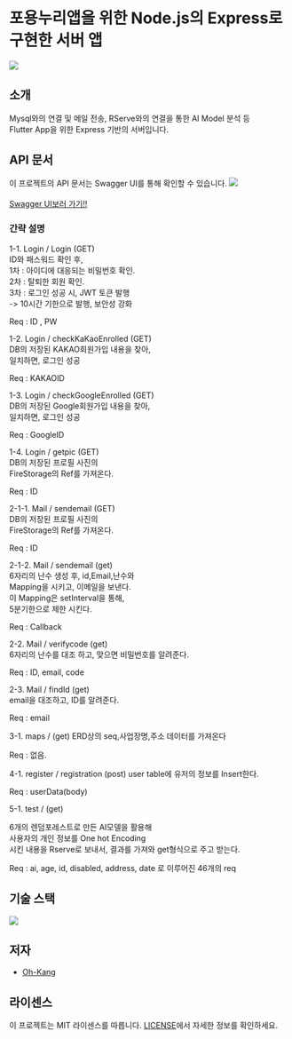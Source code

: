 # 포용누리앱을 위한 Node.js의 Express로 구현한 서버 앱

<img src = https://github.com/Oh-Kang94/season3_team1_disabled_app/blob/main/App%20mockup.png> </img>

## 소개
Mysql와의 연결 및 메일 전송, RServe와의 연결을 통한 AI Model 분석 등          
Flutter App을 위한 Express 기반의 서버입니다.

## API 문서

이 프로젝트의 API 문서는 Swagger UI를 통해 확인할 수 있습니다.
<a href="http://www.oh-kang.kro.kr:18712">
    <img src = https://github.com/Oh-Kang94/season3_team1_disabled_app/blob/main/Swagger-UI.png>
    <br/>             
  Swagger UI보러 가기!!
</a>    

### 간략 설명 
1-1.	Login / Login  (GET)                           
ID와 패스워드 확인 후,             
1차 : 아이디에 대응되는 비밀번호 확인.             
2차 : 탈퇴한 회원 확인.             
3차 : 로그인 성공 시, JWT 토큰 발행             
-> 10시간 기한으로 발행, 보안성 강화

Req : ID , PW

1-2.	Login / checkKaKaoEnrolled (GET)              
DB의 저장된 KAKAO회원가입 내용을 찾아,             
일치하면, 로그인 성공             

Req : KAKAOID

1-3.	Login / checkGoogleEnrolled (GET)         
DB의 저장된 Google회원가입 내용을 찾아,               
일치하면, 로그인 성공           

Req : GoogleID

1-4.	Login / getpic (GET)        
DB의 저장된 프로필 사진의         
FireStorage의 Ref를 가져온다.  

Req : ID

2-1-1.	Mail / sendemail (GET)         
DB의 저장된 프로필 사진의            
FireStorage의 Ref를 가져온다.

Req : ID

2-1-2.	Mail / sendemail (get)           
6자리의 난수 생성 후, id,Email,난수와           
Mapping을 시키고, 이메일을 보낸다.           
이 Mapping은 setInterval을 통해,           
5분기한으로 제한 시킨다.           


Req : Callback

2-2.	Mail / verifycode (get)           
6자리의 난수를 대조 하고, 맞으면 비밀번호를 알려준다.           

Req : ID, email, code

2-3.	Mail / findId (get)          
email을 대조하고, ID를 알려준다.          

Req : email

3-1. maps / (get)
ERD상의 seq,사업장명,주소 데이터를 가져온다

Req : 없음.

4-1. register / registration (post)
user table에 유저의 정보를 Insert한다.

Req : userData(body)

5-1. test / (get)

6개의 렌덤포레스트로 만든 AI모델을 활용해           
사용자의 개인 정보를 One hot Encoding          
시킨 내용을  Rserve로 보내서, 결과를 가져와 get형식으로 주고 받는다.          

Req : ai, age, id, disabled, address, date
로 이루어진 46개의 req


## 기술 스택
  <img src="https://skillicons.dev/icons?i=aws,mysql,js,express,firebase,swagger"/>

## 저자

- [Oh-Kang](https://github.com/Oh-Kang94)

## 라이센스

이 프로젝트는 MIT 라이센스를 따릅니다. [LICENSE](https://github.com/git/git-scm.com/blob/main/MIT-LICENSE.txt)에서 자세한 정보를 확인하세요.
